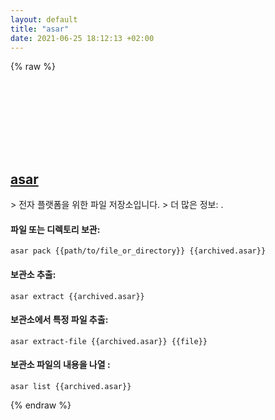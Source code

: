 ```yaml
---
layout: default
title: "asar"
date: 2021-06-25 18:12:13 +02:00
---
```

{% raw %}
<h2 id="asar">
  <a href="/ko/common/asar.html">asar</a> <a href="#asar"><svg class="icon">
    <use href="/assets/images/unicode_sprite.svg#link" />
  </svg></a>
</h2>
> 전자 플랫폼을 위한 파일 저장소입니다.
> 더 많은 정보: <https://github.com/electron/asar>.

#### 파일 또는 디렉토리 보관:
```shell
asar pack {{path/to/file_or_directory}} {{archived.asar}}
```
#### 보관소 추출:
```shell
asar extract {{archived.asar}}
```
#### 보관소에서 특정 파일 추출:
```shell
asar extract-file {{archived.asar}} {{file}}
```
#### 보관소 파일의 내용을 나열 :
```shell
asar list {{archived.asar}}
```
{% endraw %}